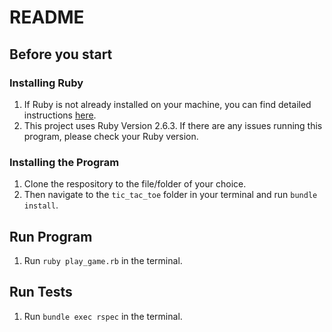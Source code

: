 # README

## Before you start

### Installing Ruby

1. If Ruby is not already installed on your machine, you can find detailed instructions [here](https://www.ruby-lang.org/en/documentation/installation/).
2. This project uses Ruby Version 2.6.3. If there are any issues running this program, please check your Ruby version.

### Installing the Program

1. Clone the respository to the file/folder of your choice.
2. Then navigate to the `tic_tac_toe` folder in your terminal and run
   `bundle install`.

## Run Program

1. Run `ruby play_game.rb` in the terminal.

## Run Tests

1. Run `bundle exec rspec` in the terminal.
